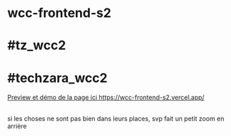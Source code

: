 # wcc-frontend-s2
# #tz_wcc2
# #techzara_wcc2
<a href="https://wcc-frontend-s2.vercel.app/"> Preview et démo de la page ici </a>
https://wcc-frontend-s2.vercel.app/

<br> si les choses ne sont pas bien dans leurs places, svp fait un petit zoom en arrière
